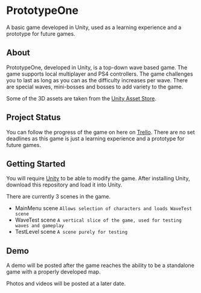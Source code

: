 # PrototypeOne

A basic game developed in Unity, used as a learning experience and a prototype for future games.  

## About

PrototypeOne, developed in Unity, is a top-down wave based game. The game supports local multiplayer and PS4 controllers. The game challenges you to last as long as you can as the difficulty increases per wave. There are special waves, mini-bosses and bosses to add variety to the game. 

 Some of the 3D assets are taken from the [Unity Asset Store]([https://assetstore.unity.com/](https://assetstore.unity.com/)).


## Project Status

You can follow the progress of the game on here on [Trello](https://trello.com/b/KYWTQTZe/prototype-game-1). There are no set deadlines as this game is just a learning experience and a prototype for future games.  

## Getting Started
 
You will require [Unity]([https://store.unity.com/](https://store.unity.com/)) to be able to modify the game. After installing Unity, download this repository and load it into Unity. 

There are currently 3 scenes in the game.

 - MainMenu scene `Allows selection of characters and loads WaveTest scene` 
 - WaveTest scene `A vertical slice of the game, used for testing waves and gameplay`
 - TestLevel scene `A scene purely for testing`

## Demo

A demo will be posted after the game reaches the ability to be a standalone game with a properly developed map.

Photos and videos will be posted at a later date.
